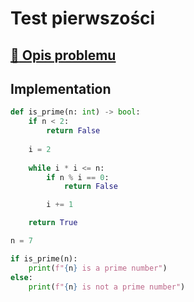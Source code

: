 # Test pierwszości

## [:link: Opis problemu](../../../../algorithms/integers/prime-test.md)

## Implementation

```python linenums="1"
def is_prime(n: int) -> bool:
    if n < 2:
        return False
    
    i = 2
    
    while i * i <= n:
        if n % i == 0:
            return False

        i += 1

    return True

n = 7

if is_prime(n):
    print(f"{n} is a prime number")
else:
    print(f"{n} is not a prime number")
```
